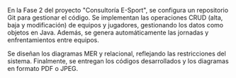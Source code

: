 En la Fase 2 del proyecto "Consultoría E-Sport", se configura un repositorio Git para gestionar el código. Se implementan las operaciones CRUD (alta, baja y modificación) de equipos y jugadores, gestionando los datos como objetos en Java. Además, se genera automáticamente las jornadas y enfrentamientos entre equipos.

Se diseñan los diagramas MER y relacional, reflejando las restricciones del sistema. Finalmente, se entregan los códigos desarrollados y los diagramas en formato PDF o JPEG.
